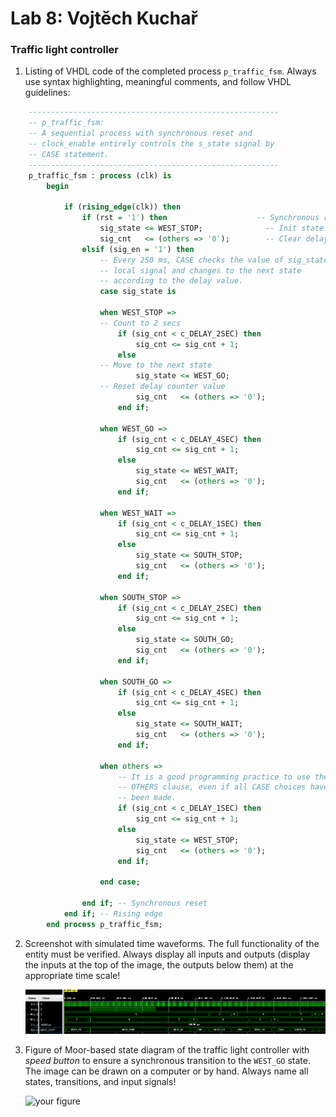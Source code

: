 # Lab 8: Vojtěch Kuchař

### Traffic light controller

1. Listing of VHDL code of the completed process `p_traffic_fsm`. Always use syntax highlighting, meaningful comments, and follow VHDL guidelines:

```vhdl
    --------------------------------------------------------
    -- p_traffic_fsm:
    -- A sequential process with synchronous reset and
    -- clock_enable entirely controls the s_state signal by
    -- CASE statement.
    --------------------------------------------------------
    p_traffic_fsm : process (clk) is
        begin

            if (rising_edge(clk)) then
                if (rst = '1') then                    -- Synchronous reset
                    sig_state <= WEST_STOP;              -- Init state
                    sig_cnt   <= (others => '0');        -- Clear delay counter
                elsif (sig_en = '1') then
                    -- Every 250 ms, CASE checks the value of sig_state
                    -- local signal and changes to the next state 
                    -- according to the delay value.
                    case sig_state is

                    when WEST_STOP =>
                    -- Count to 2 secs
                        if (sig_cnt < c_DELAY_2SEC) then
                            sig_cnt <= sig_cnt + 1;
                        else
                    -- Move to the next state
                            sig_state <= WEST_GO;
                    -- Reset delay counter value
                            sig_cnt   <= (others => '0');
                        end if; 

                    when WEST_GO =>
                        if (sig_cnt < c_DELAY_4SEC) then
                            sig_cnt <= sig_cnt + 1;
                        else
                            sig_state <= WEST_WAIT;
                            sig_cnt   <= (others => '0');
                        end if;
            
                    when WEST_WAIT =>
                        if (sig_cnt < c_DELAY_1SEC) then
                            sig_cnt <= sig_cnt + 1;
                        else
                            sig_state <= SOUTH_STOP;
                            sig_cnt   <= (others => '0');
                        end if;
          
                    when SOUTH_STOP =>
                        if (sig_cnt < c_DELAY_2SEC) then
                            sig_cnt <= sig_cnt + 1;
                        else
                            sig_state <= SOUTH_GO;
                            sig_cnt   <= (others => '0');
                        end if;
          
                    when SOUTH_GO =>
                        if (sig_cnt < c_DELAY_4SEC) then
                            sig_cnt <= sig_cnt + 1;
                        else
                            sig_state <= SOUTH_WAIT;
                            sig_cnt   <= (others => '0');
                        end if;

                    when others =>
                        -- It is a good programming practice to use the
                        -- OTHERS clause, even if all CASE choices have
                        -- been made.
                        if (sig_cnt < c_DELAY_1SEC) then
                            sig_cnt <= sig_cnt + 1;
                        else
                            sig_state <= WEST_STOP;
                            sig_cnt   <= (others => '0');
                        end if;

                    end case;

                end if; -- Synchronous reset
            end if; -- Rising edge
        end process p_traffic_fsm;
```

2. Screenshot with simulated time waveforms. The full functionality of the entity must be verified. Always display all inputs and outputs (display the inputs at the top of the image, the outputs below them) at the appropriate time scale!

   ![your figure](img/waveforms.png)

3. Figure of Moor-based state diagram of the traffic light controller with *speed button* to ensure a synchronous transition to the `WEST_GO` state. The image can be drawn on a computer or by hand. Always name all states, transitions, and input signals!

   ![your figure]()
